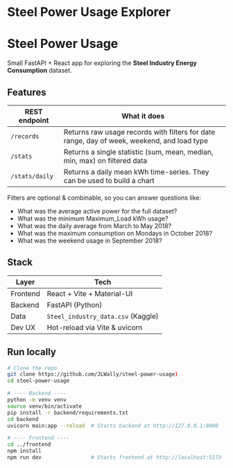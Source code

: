 # Steel Power Usage Explorer
# Steel Power Usage

Small FastAPI + React app for exploring the **Steel Industry Energy Consumption** dataset.

## Features
| REST endpoint | What it does |
|---------------|--------------|
| `/records`    | Returns raw usage records with filters for date range, day of week, weekend, and load type
| `/stats`      | Returns a single statistic (sum, mean, median, min, max) on filtered data
| `/stats/daily`| Returns a daily mean kWh time-series. They can be used to build a chart

Filters are optional & combinable, so you can answer questions like:

* What was the average active power for the full dataset? 
* What was the minimum Maximum_Load kWh usage?  
* What was the daily average from March to May 2018?  
* What was the maximum consumption on Mondays in October 2018?  
* What was the weekend usage in September 2018?

## Stack
| Layer    | Tech          |
|----------|---------------|
| Frontend | React + Vite + Material-UI |
| Backend  | FastAPI (Python) |
| Data     | `Steel_industry_data.csv` (Kaggle) |
| Dev UX   | Hot-reload via Vite & uvicorn |

## Run locally

```bash
# Clone the repo
git clone https://github.com/JLWally/steel-power-usage)
cd steel-power-usage

# ---- Backend ----
python -m venv venv
source venv/bin/activate
pip install -r backend/requirements.txt
cd backend
uvicorn main:app --reload  # Starts backend at http://127.0.0.1:8000

# ---- Frontend ----
cd ../frontend
npm install
npm run dev                # Starts frontend at http://localhost:5173
